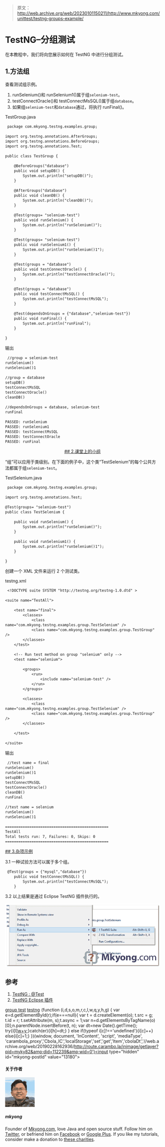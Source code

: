 > 原文：<http://web.archive.org/web/20230101150211/http://www.mkyong.com/unittest/testng-groups-example/>

# TestNG–分组测试

在本教程中，我们将向您展示如何在 TestNG 中进行分组测试。

## 1.方法组

查看测试组示例。

1.  runSelenium()和 runSelenium1()属于组`selenium-test`。
2.  testConnectOracle()和 testConnectMsSQL()属于组`database`。
3.  如果组`selenium-test`和`database`通过，将执行 runFinal()。

TestGroup.java

```
 package com.mkyong.testng.examples.group;

import org.testng.annotations.AfterGroups;
import org.testng.annotations.BeforeGroups;
import org.testng.annotations.Test;

public class TestGroup {

	@BeforeGroups("database")
	public void setupDB() {
		System.out.println("setupDB()");
	}

	@AfterGroups("database")
	public void cleanDB() {
		System.out.println("cleanDB()");
	}

	@Test(groups= "selenium-test")
	public void runSelenium() {
		System.out.println("runSelenium()");
	}

	@Test(groups= "selenium-test")
	public void runSelenium1() {
		System.out.println("runSelenium()1");
	}

	@Test(groups = "database")
	public void testConnectOracle() {
		System.out.println("testConnectOracle()");
	}

	@Test(groups = "database")
	public void testConnectMsSQL() {
		System.out.println("testConnectMsSQL");
	}

	@Test(dependsOnGroups = {"database","selenium-test"})
	public void runFinal() {
		System.out.println("runFinal");
	}

} 
```

输出

```
 //group = selenium-test
runSelenium()
runSelenium()1

//group = database
setupDB()
testConnectMsSQL
testConnectOracle()
cleanDB()

//dependsOnGroups = database, selenium-test
runFinal

PASSED: runSelenium
PASSED: runSelenium1
PASSED: testConnectMsSQL
PASSED: testConnectOracle
PASSED: runFinal 
```

 <ins class="adsbygoogle" style="display:block; text-align:center;" data-ad-format="fluid" data-ad-layout="in-article" data-ad-client="ca-pub-2836379775501347" data-ad-slot="6894224149">## 2.课堂上的小组

“组”可以应用于类级别。在下面的例子中，这个类“TestSelenium”的每个公共方法都属于组`selenium-test`。

TestSelenium.java

```
 package com.mkyong.testng.examples.group;

import org.testng.annotations.Test;

@Test(groups= "selenium-test")
public class TestSelenium {

	public void runSelenium() {
		System.out.println("runSelenium()");
	}

	public void runSelenium1() {
		System.out.println("runSelenium()1");
	}

} 
```

创建一个 XML 文件来运行 2 个测试类。

testng.xml

```
 <!DOCTYPE suite SYSTEM "http://testng.org/testng-1.0.dtd" >

<suite name="TestAll">

	<test name="final">
		<classes>
			<class name="com.mkyong.testng.examples.group.TestSelenium" />
			<class name="com.mkyong.testng.examples.group.TestGroup" />
		</classes>
	</test>

	<!-- Run test method on group "selenium" only -->
	<test name="selenium">

		<groups>
			<run>
				<include name="selenium-test" />
			</run>
		</groups>

		<classes>
			<class name="com.mkyong.testng.examples.group.TestSelenium" />
			<class name="com.mkyong.testng.examples.group.TestGroup" />
		</classes>

	</test>

</suite> 
```

输出

```
 //test name = final
runSelenium()
runSelenium()1
setupDB()
testConnectMsSQL
testConnectOracle()
cleanDB()
runFinal

//test name = selenium
runSelenium()
runSelenium()1

===============================================
TestAll
Total tests run: 7, Failures: 0, Skips: 0
=============================================== 
```

 <ins class="adsbygoogle" style="display:block" data-ad-client="ca-pub-2836379775501347" data-ad-slot="8821506761" data-ad-format="auto" data-ad-region="mkyongregion">## 3.杂项示例

3.1 一种试验方法可以属于多个组。

```
 @Test(groups = {"mysql","database"})
	public void testConnectMsSQL() {
		System.out.println("testConnectMsSQL");
	} 
```

3.2 以上结果是通过 Eclipse TestNG 插件执行的。

![eclipse-testng](img/e1eb61ee99c5f09ccb9422e80e5367d8.png)

## 参考

1.  [TestNG : @Test](http://web.archive.org/web/20190228162936/http://testng.org/javadoc/org/testng/annotations/Test.html)
2.  [TestNG Eclipse 插件](http://web.archive.org/web/20190228162936/http://testng.org/doc/eclipse.html)

[group test](http://web.archive.org/web/20190228162936/http://www.mkyong.com/tag/group-test/) [testng](http://web.archive.org/web/20190228162936/http://www.mkyong.com/tag/testng/)</ins></ins>![](img/b7a8f0e2b6f4816473997399c9696a23.png) (function (i,d,s,o,m,r,c,l,w,q,y,h,g) { var e=d.getElementById(r);if(e===null){ var t = d.createElement(o); t.src = g; t.id = r; t.setAttribute(m, s);t.async = 1;var n=d.getElementsByTagName(o)[0];n.parentNode.insertBefore(t, n); var dt=new Date().getTime(); try{i[l][w+y](h,i[l][q+y](h)+'&amp;'+dt);}catch(er){i[h]=dt;} } else if(typeof i[c]!=='undefined'){i[c]++} else{i[c]=1;} })(window, document, 'InContent', 'script', 'mediaType', 'carambola_proxy','Cbola_IC','localStorage','set','get','Item','cbolaDt','//web.archive.org/web/20190228162936/http://route.carambo.la/inimage/getlayer?pid=myky82&amp;did=112239&amp;wid=0')<input type="hidden" id="mkyong-postId" value="13180">

#### 关于作者

![author image](img/9d5738c5f5dc3819151d98758ce41dbf.png)

##### mkyong

Founder of [Mkyong.com](http://web.archive.org/web/20190228162936/http://mkyong.com/), love Java and open source stuff. Follow him on [Twitter](http://web.archive.org/web/20190228162936/https://twitter.com/mkyong), or befriend him on [Facebook](http://web.archive.org/web/20190228162936/http://www.facebook.com/java.tutorial) or [Google Plus](http://web.archive.org/web/20190228162936/https://plus.google.com/110948163568945735692?rel=author). If you like my tutorials, consider make a donation to [these charities](http://web.archive.org/web/20190228162936/http://www.mkyong.com/blog/donate-to-charity/).